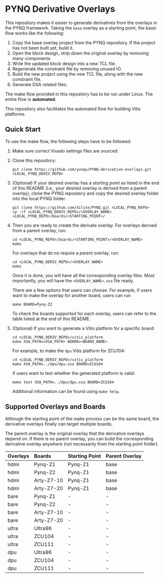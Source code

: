 # PYNQ Derivative Overlays

This repository makes it easier to generate derivatives from the overlays 
in the PYNQ framework. Taking the `base` overlay as a starting point,
the basic flow works like the following:

1. Copy the base overlay project from the PYNQ repository. If the project has not been built yet, build it.
2. Open the block design, strip down the original overlay by removing many components.
3. Write the updated block design into a new TCL file.
4. Regenerate the constraint file by removing unused IO.
5. Build the new project using the new TCL file, along with the new constraint file.
6. Generate DSA related files.

The make flow provided in this repository has to be run under Linux. 
The entire flow is **automated**.

This repository also facilitates the automated flow for building Vitis
platforms.

## Quick Start

To use the make flow, the following steps have to be followed:

1. Make sure correct Vivado settings files are sourced. 
2. Clone this repository:

	```shell
	git clone https://github.com/yunqu/PYNQ-derivative-overlays.git <LOCAL_PYNQ_DERIV_REPO>
	```

3. (Optional) If your desired overlay has a *starting point* as listed in the
   end of this README (i.e., your desired overlay is derived from a parent
   overlay), clone the PYNQ repository and copy the desired overlay folder
   into the local PYNQ folder.

    ```shell
	git clone https://github.com/Xilinx/PYNQ.git <LOCAL_PYNQ_REPO>
   cp -rf <LOCAL_PYNQ_DERIV_REPO>/<OVERLAY_NAME> <LOCAL_PYNQ_REPO>/boards/<STARTING_POINT>/
    ```

4.  Then you are ready to create the derivate overlay. For overlays derived
	from a parent overlay, run:
	
	```shell
    cd <LOCAL_PYNQ_REPO>/boards/<STARTING_POINT>/<OVERLAY_NAME>
	make
	```

	For overlays that do no require a parent overlay, run:

	```shell
    cd <LOCAL_PYNQ_DERIV_REPO>/<OVERLAY_NAME>
	make
	```
	
	Once it is done, you will have all the corresponding overlay files. 
	Most importantly, you will have the `<OVERLAY_NAME>.xsa` file ready.

    There are a few options that users can choose. For example, if users want 
    to make the overlay for another board, users can run
    
    ```shell
    make BOARD=Pynq-Z2
    ```

    To check the boards supported for each overlay, users can refer to the table 
    listed at the end of this README.

5. (Optional) If you want to generate a Vitis platform for a specific board:
	```shell
    cd <LOCAL_PYNQ_DERIV_REPO>/vitis_platform
    make XSA_PATH=<XSA_PATH> BOARD=<BOARD_NAME>
   ```
	For example, to make the `dpu` Vitis platform for ZCU104:
	```shell
	cd <LOCAL_PYNQ_DERIV_REPO>/vitis_platform
	make XSA_PATH=../dpu/dpu.xsa BOARD=ZCU104
	```
	If users want to test whether the generated platform is valid:
	```shell
	make test XSA_PATH=../dpu/dpu.xsa BOARD=ZCU104
	```
	Additional information can be found using `make help`. 


## Supported Overlays and Boards

Although the starting point of the make process can be the same board, 
the derivative overlays finally can target multiple boards.

The parent overlay is the original overlay that the derivative overlays
depend on. If there is no parent overlay, you can build the corresponding 
derivative overlay anywhere (not necessarily from the starting point folder).

| Overlays        | Boards           | Starting Point | Parent Overlay |
|:--------------- |:-----------------|----------------|----------------|
| hdmi            | Pynq-Z1          | Pynq-Z1        | base           |
| hdmi            | Pynq-Z2          | Pynq-Z1        | base           |
| hdmi            | Arty-Z7-10       | Pynq-Z1        | base           |
| hdmi            | Arty-Z7-20       | Pynq-Z1        | base           |
| bare            | Pynq-Z1          | -              | -              |
| bare            | Pynq-Z2          | -              | -              |
| bare            | Arty-Z7-10       | -              | -              |
| bare            | Arty-Z7-20       | -              | -              |
| ultra           | Ultra96          | -              | -              |
| ultra           | ZCU104           | -              | -              |
| ultra           | ZCU111           | -              | -              |
| dpu             | Ultra96          | -              | -              |
| dpu             | ZCU104           | -              | -              |
| dpu             | ZCU111           | -              | -              |
